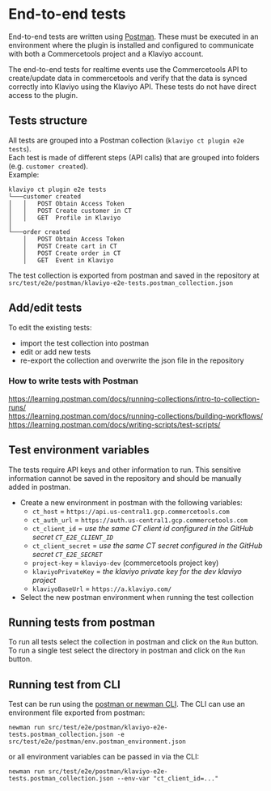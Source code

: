 # End-to-end tests

End-to-end tests are written using [Postman](https://learning.postman.com/docs/writing-scripts/test-scripts/). These
must be executed in an environment where the plugin is installed and configured to communicate with both a
Commercetools project and a Klaviyo account.

The end-to-end tests for realtime events use the Commercetools API to create/update data in commercetools and verify
that the data is synced correctly into Klaviyo using the Klaviyo API. These tests do not have direct access to the
plugin. 

## Tests structure

All tests are grouped into a Postman collection (`klaviyo ct plugin e2e tests`).  
Each test is made of different steps (API calls) that are grouped into folders (e.g. `customer created`).  
Example:

```
klaviyo ct plugin e2e tests
└───customer created
│   │   POST Obtain Access Token
│   │   POST Create customer in CT
│   │   GET  Profile in Klaviyo
│   
└───order created
    │   POST Obtain Access Token
    │   POST Create cart in CT
    │   POST Create order in CT
    │   GET  Event in Klaviyo
```

The test collection is exported from postman and saved in the repository
at `src/test/e2e/postman/klaviyo-e2e-tests.postman_collection.json`

## Add/edit tests

To edit the existing tests:

- import the test collection into postman
- edit or add new tests
- re-export the collection and overwrite the json file in the repository

### How to write tests with Postman

https://learning.postman.com/docs/running-collections/intro-to-collection-runs/  
https://learning.postman.com/docs/running-collections/building-workflows/  
https://learning.postman.com/docs/writing-scripts/test-scripts/

## Test environment variables

The tests require API keys and other information to run. This sensitive information cannot be saved in the repository
and should be manually added in postman.

- Create a new environment in postman with the following variables:
    - `ct_host` = `https://api.us-central1.gcp.commercetools.com`
    - `ct_auth_url` = `https://auth.us-central1.gcp.commercetools.com`
    - `ct_client_id` = _use the same CT client id configured in the GitHub secret `CT_E2E_CLIENT_ID`_
    - `ct_client_secret` = _use the same CT secret configured in the GitHub secret `CT_E2E_SECRET`_
    - `project-key` = `klaviyo-dev` (commercetools project key)
    - `klaviyoPrivateKey` = _the klaviyo private key for the dev klaviyo project_
    - `klaviyoBaseUrl` = `https://a.klaviyo.com/`
- Select the new postman environment when running the test collection

## Running tests from postman

To run all tests select the collection in postman and click on the `Run` button.  
To run a single test select the directory in postman and click on the `Run` button.

## Running test from CLI

Test can be run using
the [postman or newman CLI](https://learning.postman.com/docs/postman-cli/postman-cli-overview/). The CLI can use an
environment file exported from postman:

```shell
newman run src/test/e2e/postman/klaviyo-e2e-tests.postman_collection.json -e src/test/e2e/postman/env.postman_environment.json
```

or all environment variables can be passed in via the CLI:

```shell
newman run src/test/e2e/postman/klaviyo-e2e-tests.postman_collection.json --env-var "ct_client_id=..."
```
